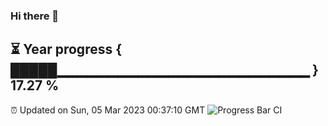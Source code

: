 ### Hi there 👋
⏳ Year progress { █████▁▁▁▁▁▁▁▁▁▁▁▁▁▁▁▁▁▁▁▁▁▁▁▁▁ } 17.27 %
---
⏰ Updated on Sun, 05 Mar 2023 00:37:10 GMT
![Progress Bar CI](https://github.com/Moyi321/Moyi321/workflows/Progress%20Bar%20CI/badge.svg)
